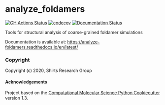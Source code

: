 analyze_foldamers
==============================
[//]: # (Badges)
[![GH Actions Status](https://github.com/shirtsgroup/analyze_foldamers/workflows/CI/badge.svg)](https://github.com/shirtsgroup/analyze_foldamers/actions?query=branch%3Amaster)
[![codecov](https://codecov.io/gh/shirtsgroup/analyze_foldamers/branch/master/graph/badge.svg)](https://codecov.io/gh/shirtsgroup/analyze_foldamers/branch/master)
[![Documentation Status](https://readthedocs.org/projects/analyze-foldamers/badge/?version=latest)](https://analyze-foldamers.readthedocs.io/en/latest/?badge=latest)

Tools for structural analysis of coarse-grained foldamer simulations

Documentation is available at: https://analyze-foldamers.readthedocs.io/en/latest/

### Copyright

Copyright (c) 2020, Shirts Research Group


#### Acknowledgements
 
Project based on the 
[Computational Molecular Science Python Cookiecutter](https://github.com/molssi/cookiecutter-cms) version 1.3.
